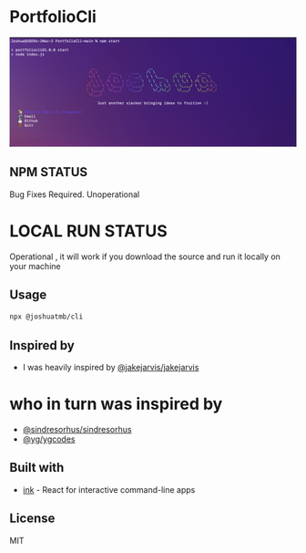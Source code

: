 # PortfolioCli

<p align="center"><img src="https://raw.githubusercontent.com/jjoshuaa/PortfolioCli/main/CliInUse.png" width="1000"></p>

## NPM STATUS
Bug Fixes Required. Unoperational

# LOCAL RUN STATUS
Operational , it will work if you download the source and run it locally on your machine

## Usage
```sh
npx @joshuatmb/cli
```

## Inspired by 

- I was heavily inspired by [@jakejarvis/jakejarvis](https://github.com/jakejarvis)

# who in turn was inspired by 

- [@sindresorhus/sindresorhus](https://github.com/sindresorhus/sindresorhus)
- [@yg/ygcodes](https://github.com/yg/ygcodes)

## Built with 

- [ink](https://github.com/vadimdemedes/ink) - React for interactive command-line apps

## License

MIT 



